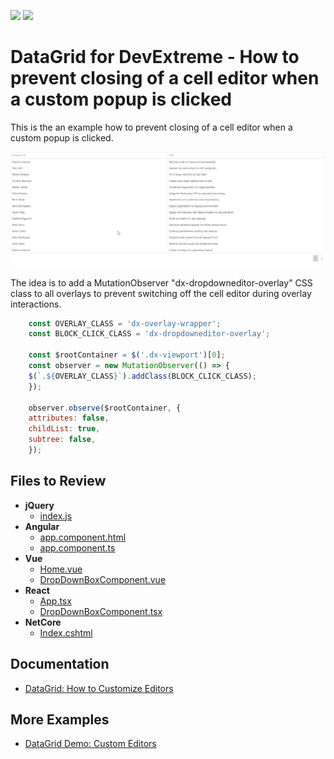 <!-- default badges list -->
[![](https://img.shields.io/badge/Open_in_DevExpress_Support_Center-FF7200?style=flat-square&logo=DevExpress&logoColor=white)](https://supportcenter.devexpress.com/ticket/details/T1222435)
[![](https://img.shields.io/badge/📖_How_to_use_DevExpress_Examples-e9f6fc?style=flat-square)](https://docs.devexpress.com/GeneralInformation/403183)
<!-- default badges end -->
# DataGrid for DevExtreme - How to prevent closing of a cell editor when a custom popup is clicked

This is the an example how to prevent closing of a cell editor when a custom popup is clicked.

![](./screencast.gif)

The idea is to add a MutationObserver "dx-dropdowneditor-overlay" CSS class to all overlays to prevent switching off the cell editor during overlay interactions.

```javascript
    const OVERLAY_CLASS = 'dx-overlay-wrapper';
    const BLOCK_CLICK_CLASS = 'dx-dropdowneditor-overlay';

    const $rootContainer = $('.dx-viewport')[0];
    const observer = new MutationObserver(() => {
    $(`.${OVERLAY_CLASS}`).addClass(BLOCK_CLICK_CLASS);
    });

    observer.observe($rootContainer, {
    attributes: false,
    childList: true,
    subtree: false,
    });
```


## Files to Review

- **jQuery**
    - [index.js](jQuery/src/index.js)
- **Angular**
    - [app.component.html](Angular/src/app/app.component.html)
    - [app.component.ts](Angular/src/app/app.component.ts)
- **Vue**
    - [Home.vue](Vue/src/components/HomeContent.vue)
    - [DropDownBoxComponent.vue](Vue/src/components/DropDownBoxComponent.vue)
- **React**
    - [App.tsx](React/src/App.tsx)
    - [DropDownBoxComponent.tsx](React/src/DropDownBoxComponent.tsx)
- **NetCore**    
    - [Index.cshtml](ASP.NET%20Core/Views/Home/Index.cshtml)

## Documentation

- [DataGrid: How to Customize Editors](https://js.devexpress.com/jQuery/Documentation/Guide/UI_Components/DataGrid/Editing/#Customize_Editors)

## More Examples

- [DataGrid Demo: Custom Editors](https://js.devexpress.com/jQuery/Demos/WidgetsGallery/Demo/DataGrid/CustomEditors/MaterialBlueLight/)
